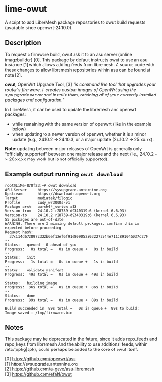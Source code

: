 # lime-owut

A script to add LibreMesh package repositories to owut build requests (available since openwrt-24.10.0).

## Description
To request a firmware build, owut ask it to an asu server (online imagebuilder) [0].
This package by default instructs owut to use an asu instance [1] which allows adding feeds from libremesh.
A source code with these changes to allow libremesh repositories within asu can be found at note [2].

**owut**, OpenWrt Upgrade Tool, [3] _"is command line tool that upgrades your router's firmware. It creates custom images of OpenWrt using the sysupgrade server and installs them, retaining all of your currently installed packages and configuration."_

In LibreMesh, it can be used to update the libremesh and openwrt packages:
- while remaining with the same version of openwrt (like in the example below)
- when updating to a newer version of openwrt, whether it is a minor update (e.g., 24.10.2 -> 24.10.3) or a major update (24.10.2 -> 25.xx.xx).

**Note**: updating between major releases of OpenWrt is generally only “officially supported” between one major release and the next (i.e., 24.10.2 -> 26.xx.xx may work but is not officially supported). 

## Example output running `owut download`

```
root@LiMe-870f23:~# owut download
ASU-Server     https://sysupgrade.antennine.org
Upstream       https://downloads.openwrt.org
Target         mediatek/filogic
Profile        cudy_wr3000s-v1
Package-arch   aarch64_cortex-a53
Version-from   24.10.2 r28739-d9340319c6 (kernel 6.6.93)
Version-to     24.10.2 r28739-d9340319c6 (kernel 6.6.93)
55 packages are out-of-date
WARNING: There are 3 missing default packages, confirm this is expected before proceeding
Request hash:
  37c114d672897c322b6ef12ef6f91e809052a032272544e711c891045037c270
--
Status:   queued - 0 ahead of you
Progress:   0s total =   0s in queue +   0s in build
--
Status:   init
Progress:   1s total =   0s in queue +   1s in build
--
Status:   validate_manifest
Progress:  49s total =   0s in queue +  49s in build
--
Status:   building_image
Progress:  86s total =   0s in queue +  86s in build
--
Status:   done
Progress:  89s total =   0s in queue +  89s in build

Build succeeded in  89s total =   0s in queue +  89s to build:
Image saved : /tmp/firmware.bin
```

## Notes
This package may be deprecated in the future, since it adds repo_feeds and repo_keys from libremesh
And the ability to use additional feeds, within /etc/(opkg|apk), could perhaps be added to the core of owut itself.

[0] https://github.com/openwrt/asu    
[1] https://sysupgrade.antennine.org    
[2] https://github.com/a-gave/asu-libremesh    
[3] https://github.com/efahl/owut    
